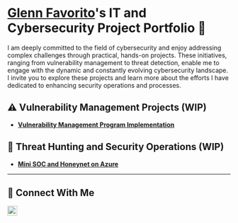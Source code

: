 # <a href="https://www.linkedin.com/in/glenn-favorito/">Glenn Favorito</a>'s IT and Cybersecurity Project Portfolio 🔐

I am deeply committed to the field of cybersecurity and enjoy addressing complex challenges through practical, hands-on projects. These initiatives, ranging from vulnerability management to threat detection, enable me to engage with the dynamic and constantly evolving cybersecurity landscape. I invite you to explore these projects and learn more about the efforts I have dedicated to enhancing security operations and processes.


## ⚠️ Vulnerability Management Projects (WIP)
- **[Vulnerability Management Program Implementation](https://github.com/GGCasual/Vulnerability-Management-Program)**
<!--
- **[Programmatic Vulnerability Remediations (PowerShell and BASH)](https://github.com/joshcybertest/programmatic-vulnerability-remediations)**
-->
## 🚨 Threat Hunting and Security Operations (WIP)
- **[Mini SOC and Honeynet on Azure](https://github.com/GGCasual/Azure-Honeynet-SOC)**
<!--- 
- **[Threat Hunting Scenario (Tor Browser Usage)](https://github.com/joshmadakor0/threat-hunting-scenario-tor)**
-->

<hr/>

## 🤳 Connect With Me

[<img align="left" alt="glenn | LinkedIn" width="22px" src="https://i.sstatic.net/gVE0j.png" />][linkedin]

[linkedin]: https://www.linkedin.com/in/glenn-favorito/
   


<!--
<img width="35" alt="image" src="https://github.com/user-attachments/assets/2f41c7cd-5ea8-4475-b451-a37161b6c3fb"> 
<img width="35" alt="image" src="https://github.com/user-attachments/assets/77649969-9910-4994-8b96-74a116cfb2a8">
-->

<!--
**GGCasual/GGCasual** is a ✨ _special_ ✨ repository because its `README.md` (this file) appears on your GitHub profile.

Here are some ideas to get you started:

- 🔭 I’m currently working on ...
- 🌱 I’m currently learning ...
- 👯 I’m looking to collaborate on ...
- 🤔 I’m looking for help with ...
- 💬 Ask me about ...
- 📫 How to reach me: ...
- 😄 Pronouns: ...
- ⚡ Fun fact: ...
-->
